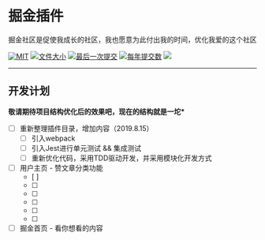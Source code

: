 # 掘金插件

<p align="center">
    <p>掘金社区是促使我成长的社区，我也愿意为此付出我的时间，优化我爱的这个社区</p>
    <a href="javascript:;"><img src="https://img.shields.io/github/license/zhukunpenglinyutong/notes.svg" alt="MIT"></a>
    <a href="javascript:;"><img src="https://img.shields.io/github/languages/code-size/zhukunpenglinyutong/Juejin-Plugin" alt="文件大小"></a>
    <a href="javascript:;"><img src="https://img.shields.io/github/last-commit/zhukunpenglinyutong/Juejin-Plugin" alt="最后一次提交"></a>
    <a href="javascript:;"><img src="https://img.shields.io/github/commit-activity/y/zhukunpenglinyutong/Juejin-Plugin" alt="每年提交数"></a>
    <img src="https://itzkp-1253302184.cos.ap-beijing.myqcloud.com/github%E5%9B%BE%E7%89%87/Juejin-Plugin/0.%E7%AB%99%E9%95%BF%E5%AE%B6%E7%9A%84%E7%8C%AB.png">
</p>

---

## 开发计划

**敬请期待项目结构优化后的效果吧，现在的结构就是一坨\***

- [ ] 重新整理插件目录，增加内容（2019.8.15）
    - [ ] 引入webpack
    - [ ] 引入Jest进行单元测试 && 集成测试
    - [ ] 重新优化代码，采用TDD驱动开发，并采用模块化开发方式
- [ ] 用户主页 - 赞文章分类功能
    - [ ] 
    - [ ] 
    - [ ] 
    - [ ]
    - [ ] 
    - [ ] 
- [ ] 掘金首页 - 看你想看的内容

